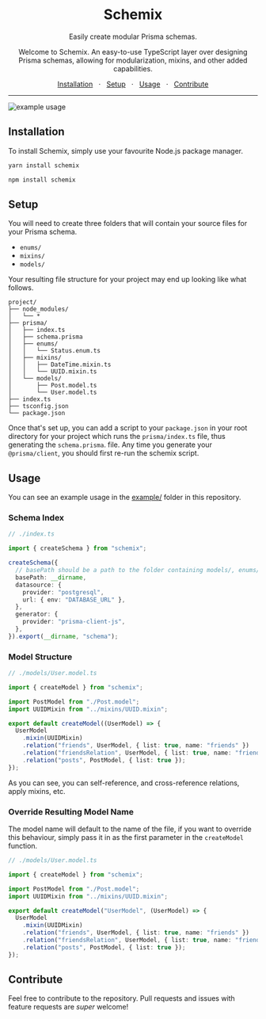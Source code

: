 <div align="center">
  <h1>Schemix</h1>
  <p>Easily create modular Prisma schemas.</p>
  <p>Welcome to Schemix. An easy-to-use TypeScript layer over designing Prisma schemas, allowing for modularization, mixins, and other added capabilities.</p>
  	<span>
		<a href="#installation">Installation</a>
		<span>&nbsp;&nbsp;·&nbsp;&nbsp;</span>
		<a href="#setup">Setup</a>
		<span>&nbsp;&nbsp;·&nbsp;&nbsp;</span>
		<a href="#usage">Usage</a>
		<span>&nbsp;&nbsp;·&nbsp;&nbsp;</span>
		<a href="#contribute">Contribute</a>
	</span>
</div>
<hr>

![example usage](https://user-images.githubusercontent.com/9158485/184518260-c6961cdd-e665-484c-ae83-e3896f604bd4.png)

## Installation

To install Schemix, simply use your favourite Node.js package manager.

```bash
yarn install schemix
```

```bash
npm install schemix
```

## Setup

You will need to create three folders that will contain your source files for your Prisma schema.
- `enums/`
- `mixins/`
- `models/`

Your resulting file structure for your project may end up looking like what follows.

```
project/
├── node_modules/
│   └── *
├── prisma/
│   ├── index.ts
│   ├── schema.prisma
│   ├── enums/
│   │   └── Status.enum.ts
│   ├── mixins/
│   │   ├── DateTime.mixin.ts
│   │   └── UUID.mixin.ts
│   └── models/
│       ├── Post.model.ts
│       └── User.model.ts
├── index.ts
├── tsconfig.json
└── package.json
```

Once that's set up, you can add a script to your `package.json` in your root directory for your project which runs the `prisma/index.ts` file, thus generating the `schema.prisma`. file. Any time you generate your `@prisma/client`, you should first re-run the schemix script.

## Usage

You can see an example usage in the [example/](./example) folder in this repository.

### Schema Index

```ts
// ./index.ts

import { createSchema } from "schemix";

createSchema({
  // basePath should be a path to the folder containing models/, enums/, and mixins/.
  basePath: __dirname,
  datasource: {
    provider: "postgresql",
    url: { env: "DATABASE_URL" },
  },
  generator: {
    provider: "prisma-client-js",
  },
}).export(__dirname, "schema");
```

### Model Structure

```ts
// ./models/User.model.ts

import { createModel } from "schemix";

import PostModel from "./Post.model";
import UUIDMixin from "../mixins/UUID.mixin";

export default createModel((UserModel) => {
  UserModel
    .mixin(UUIDMixin)
    .relation("friends", UserModel, { list: true, name: "friends" })
    .relation("friendsRelation", UserModel, { list: true, name: "friends" })
    .relation("posts", PostModel, { list: true });
});
```

As you can see, you can self-reference, and cross-reference relations, apply mixins, etc.

### Override Resulting Model Name

The model name will default to the name of the file, if you want to override this behaviour, simply pass it in as the first parameter in the `createModel` function.

```ts
// ./models/User.model.ts

import { createModel } from "schemix";

import PostModel from "./Post.model";
import UUIDMixin from "../mixins/UUID.mixin";

export default createModel("UserModel", (UserModel) => {
  UserModel
    .mixin(UUIDMixin)
    .relation("friends", UserModel, { list: true, name: "friends" })
    .relation("friendsRelation", UserModel, { list: true, name: "friends" })
    .relation("posts", PostModel, { list: true });
});
```

## Contribute

Feel free to contribute to the repository. Pull requests and issues with feature requests are _super_ welcome!
